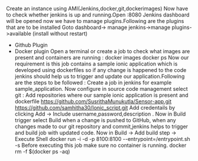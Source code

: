 Create an instance using AMI(Jenkins,docker,git,dockerimages)
Now have to check whether jenkins is up and running.Open 
                          <ipaddress>:8080
Jenkins dashboard will be opened now we have to manage plugins.Following are the plugins that are to be installed
  Goto dashboard-> manage jenkins->manage plugins->available (install without restart)
  - Github Plugin
  - Docker plugin
  Open a terminal or create a job to check what images are present and containers are running : 
      docker images
      docker ps
  Now our requirement is this job contains a sample ionic application which is developed using dockerfiles so if any change is happened to the code jenkins should help us to trigger and update our application.Following are the steps to be followed :
      Create a job in jenkins for example sample_application.
      Now configure in source code management select git :
          Add repositories where our sample ionic application is present and dockerfile
                 https://github.com/SusrithaMunukutla/Sensor-app.git 
                 https://github.com/samhitha30/Ionic_script.git
          Add credentails by clicking Add -> Include username,password,description .
      Now in Build trigger select Build when a change is pushed to GitHub, when any changes made to our git repository and commit,jenkins helps to trigger and build job with updated code.
      Now in Build -> Add build step -> Execute Shell 
                docker run -i -d -p 8100:8100 --entrypoint=/entrypoint.sh <image-tag> -s
         Before executing this job make sure no container is running.
              docker rm -f $(docker ps -aq)
              
